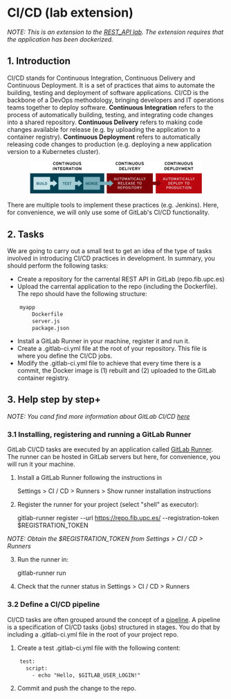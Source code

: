 # CI/CD (lab extension)

*NOTE: This is an extension to the [REST_API lab](../REST_API/README.md). The extension requires that the application has been dockerized.*

## 1. Introduction

CI/CD stands for Continuous Integration, Continuous Delivery and Continuous Deployment. It is a set of practices that aims to automate the building, testing and deployment of software applications. CI/CD is the backbone of a DevOps methodology, bringing developers and IT operations teams together to deploy software. **Continuous Integration** refers to the process of automatically building, testing, and integrating code changes into a shared repository. **Continuous Delivery** refers to making code changes available for release (e.g. by uploading the application to a container registry). **Continuous Deployment** refers to automatically releasing code changes to production (e.g. deploying a new application version to a Kubernetes cluster). 

<p align="center">
  <img src="ci-cd-flow-desktop.webp" width="400">
</p>

There are multiple tools to implement these practices (e.g. Jenkins). Here, for convenience, we will only use some of GitLab's CI/CD functionality.

## 2. Tasks

We are going to carry out a small test to get an idea of ​​the type of tasks involved in introducing CI/CD practices in development. In summary, you should perform the following tasks:

- Create a repository for the carrental REST API in GitLab (repo.fib.upc.es)
- Upload the carrental application to the repo (including the Dockerfile). The repo should have the following structure:

```
	myapp
		Dockerfile
		server.js
		package.json
```

- Install a GitLab Runner in your machine, register it and run it. 
- Create a .gitlab-ci.yml file at the root of your repository. This file is where you define the CI/CD jobs. 
- Modify the .gitlab-ci.yml file to achieve that every time there is a commit, the Docker image is (1) rebuilt and (2) uploaded to the GitLab container registry.

## 3. Help step by step+

*NOTE: You cand find more information about GitLab CI/CD [here](https://docs.gitlab.com/ee/ci/)*

### 3.1 Installing, registering and running a GitLab Runner

GitLab CI/CD tasks are executed by an application called [GitLab Runner](https://docs.gitlab.com/runner/). The runner can be hosted in GitLab servers but here, for convenience, you will run it your machine. 

1) Install a GitLab Runner following the instructions in 

	Settings > CI / CD > Runners > Show runner installation instructions

2) Register the runner for your project (select "shell" as executor):

	gitlab-runner register --url https://repo.fib.upc.es/ --registration-token $REGISTRATION_TOKEN

*NOTE: Obtain the $REGISTRATION_TOKEN from Settings > CI / CD > Runners*

3) Run the runner in:

	gitlab-runner run

4) Check that the runner status in Settings > CI / CD > Runners

### 3.2 Define a CI/CD pipeline

CI/CD tasks are often grouped around the concept of a [pipeline](https://docs.gitlab.com/ee/ci/pipelines/index.html). A pipeline is a specification of CI/CD tasks (jobs) structured in stages. You do that by including a .gitlab-ci.yml file in the root of your project repo. 


1) Create a test .gitlab-ci.yml file with the following content:

```
	test:
	  script:
	    - echo "Hello, $GITLAB_USER_LOGIN!" 
```

2) Commit and push the change to the repo. 
